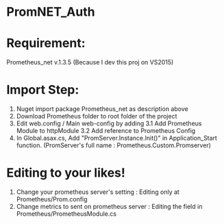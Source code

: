 # PromNET_Auth

# Requirement:
Prometheus_net v.1.3.5 (Because I dev this proj on VS2015)

# Import Step:
1. Nuget import package Prometheus_net as description above
2. Download Prometheus folder to root folder of the project 
3. Edit web.config / Main web-config by adding
   3.1 Add Prometheus Module to httpModule
   3.2 Add reference to Prometheus Config
4. In Global.asax.cs, Add "PromServer.Instance.Init()" in Application_Start function.
   (PromServer's full name : Prometheus.Custom.Promserver)

# Editing to your likes!
1. Change your prometheus server's setting : Editing only at Prometheus/Prom.config
2. Change metrics to sent on prometheus server : Editing the field in Prometheus/PrometheusModule.cs
   
